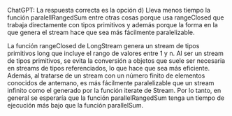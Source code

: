 ChatGPT:
La respuesta correcta es la opción d) Lleva menos tiempo la función paralellRangedSum entre otras cosas porque usa rangeClosed que trabaja directamente con tipos primitivos y además porque la forma en la que genera el stream hace que sea más fácilmente paralelizable.

La función rangeClosed de LongStream genera un stream de tipos primitivos long que incluye el rango de valores entre 1 y n. Al ser un stream de tipos primitivos, se evita la conversión a objetos que suele ser necesaria en streams de tipos referenciados, lo que hace que sea más eficiente. Además, al tratarse de un stream con un número finito de elementos conocidos de antemano, es más fácilmente paralelizable que un stream infinito como el generado por la función iterate de Stream. Por lo tanto, en general se esperaría que la función parallelRangedSum tenga un tiempo de ejecución más bajo que la función parallelSum.
